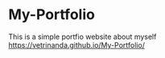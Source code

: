 # My-Portfolio
This is a simple portfio website about myself
https://vetrinanda.github.io/My-Portfolio/
